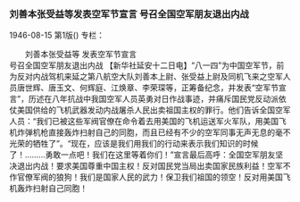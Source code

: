 ### 刘善本张受益等发表空军节宣言  号召全国空军朋友退出内战

1946-08-15
第1版()
专栏：

　　刘善本张受益等
    发表空军节宣言  
    号召全国空军朋友退出内战
    【新华社延安十二日电】“八一四”为中国空军节，前为反对内战驾机来延之第八航空大队刘善本上尉、张受益上尉及同机飞来之空军人员唐世辉、唐玉文、何辉庭、江焕章、李荣琛等，正筹备纪念，并发表“空军节宣言”，历述在八年抗战中我国空军人员英勇对日作战事迹，并痛斥国民党反动派依仗美国供给的飞机武器发动内战屠杀人民出卖祖国主权的罪行。他们告诉全国空军人员：“我们已被这些军阀官僚在命令着去用美国的飞机运送军火军队，用美国飞机炸弹机枪直接轰炸扫射自己的同胞，而且已经有不少的空军同事无声无息的毫不光荣的牺牲了”。“现在，应该是我们用我们的行动来表示我们知识的时候了！………勇敢一点吧！我们在这里等着你们！”宣言最后高呼：全国空军朋友坚决退出内战！要求美国尊重中国主权！反对国民党当局出卖国家民族利益！空军不作官僚军阀的狼狗！我们是国家人民的武力！保卫我们祖国的领空！反对用美国飞机轰炸扫射自己同胞！
